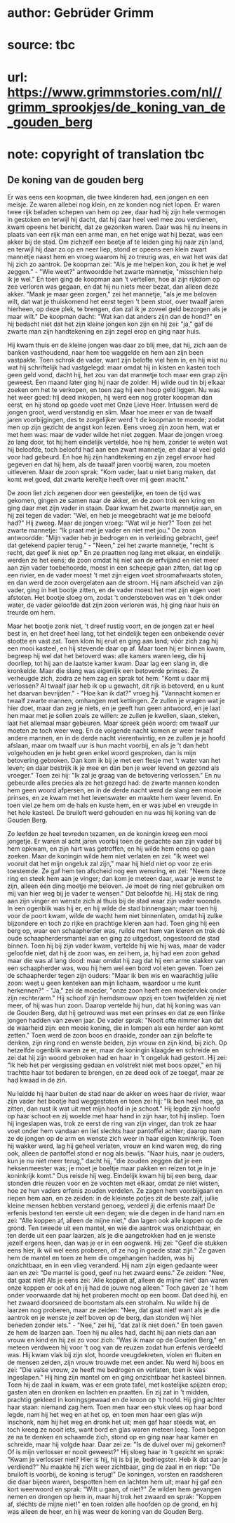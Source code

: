 # author: Gebrüder Grimm
# source: tbc
# url: https://www.grimmstories.com/nl//grimm_sprookjes/de_koning_van_de_gouden_berg
# note: copyright of translation tbc

## De koning van de gouden berg 

Er was eens een koopman, die twee kinderen had, een jongen en een
meisje. Ze waren allebei nog klein, en ze konden nog niet lopen. Er
waren twee rijk beladen schepen van hem op zee, daar had hij zijn hele
vermogen in gestoken en terwijl hij dacht, dat hij daar heel veel mee
zou verdienen, kwam opeens het bericht, dat ze gezonken waren. Daar was
hij nu ineens in plaats van een rijk man een arme man, en het enige wat
hij bezat, was een akker bij de stad. Om zichzelf een beetje af te
leiden ging hij naar zijn land, en terwijl hij daar zo op en neer liep,
stond er opeens een klein zwart mannetje naast hem en vroeg waarom hij
zo treurig was, en wat het was dat hij zich zo aantrok. De koopman zei:
"Als je me helpen kon, zou ik het je wel zeggen." - "Wie weet?"
antwoordde het zwarte mannetje, "misschien help ik je wel." En toen
ging de koopman aan 't vertellen, hoe al zijn rijkdom op zee verloren
was gegaan, en dat hij nu niets meer bezat, dan alleen deze akker.
"Maak je maar geen zorgen," zei het mannetje, "als je me beloven
wilt, dat wat je thuiskomend het eerst tegen 't been stoot, over twaalf
jaren hierheen, op deze plek, te brengen, dan zal ik je zoveel geld
bezorgen als je maar wilt." De koopman dacht: "Wat kan dat anders zijn
dan de hond?" en hij bedacht niet dat het zijn kleine jongen kon zijn
en hij zei: "ja," gaf de zwarte man zijn handtekening en zijn zegel
erop en ging naar huis.

Hij kwam thuis en de kleine jongen was daar zo blij mee, dat hij, zich
aan de banken vasthoudend, naar hem toe waggelde en hem aan zijn been
vastpakte. Toen schrok de vader, want zijn belofte viel hem in, en hij
wist nu wat hij schriftelijk had vastgelegd: maar omdat hij in kisten en
kasten toch geen geld vond, dacht hij, het zou van dat mannetje toch
maar een grap zijn geweest. Een maand later ging hij naar de zolder. Hij
wilde oud tin bij elkaar zoeken om het te verkopen, en toen zag hij een
hoop geld liggen. Nu was het weer goed: hij deed inkopen, hij werd een
nog groter koopman dan eerst, en hij stond op goede voet met Onze Lieve
Heer. Intussen werd de jongen groot, werd verstandig en slim. Maar hoe
meer er van de twaalf jaren voorbijgingen, des te zorgelijker werd 't
de koopman te moede; zodat men op zijn gezicht de angst kon lezen. Eens
vroeg zijn zoon hem, wat er met hem was: maar de vader wilde het niet
zeggen. Maar de jongen vroeg zo lang door, tot hij hem eindelijk
vertelde, hoe hij hem, zonder te weten wat hij beloofde, toch beloofd
had aan een zwart mannetje, en daar al veel geld voor had gebeurd. En
hoe hij zijn handtekening en zijn zegel ervoor had gegeven en dat hij
hem, als de twaalf jaren voorbij waren, zou moeten uitleveren. Maar de
zoon sprak: "Kom vader, laat u niet bang maken, dat komt wel goed, dat
zwarte kereltje heeft over mij geen macht."

De zoon liet zich zegenen door een geestelijke, en toen de tijd was
gekomen, gingen ze samen naar de akker, en de zoon trok een kring en
ging daar met zijn vader in staan. Daar kwam het zwarte mannetje aan, en
hij zei tegen de vader: "Wel, en heb je meegebracht wat je me beloofd
had?" Hij zweeg. Maar de jongen vroeg: "Wat wil je hier?" Toen zei
het zwarte mannetje: "Ik praat met je vader en niet met jou." De zoon
antwoordde: "Mijn vader heb je bedrogen en in verleiding gebracht, geef
dat getekend papier terug." - "Neen," zei het zwarte mannetje,
"recht is recht, dat geef ik niet op." En ze praatten nog lang met
elkaar, en eindelijk werden ze het eens; de zoon omdat hij niet aan de
erfvijand en niet meer aan zijn vader toebehoorde, moest in een scheepje
gaan zitten, dat lag op een rivier, en de vader moest 't met zijn eigen
voet stroomafwaarts stoten, en dan werd de zoon overgelaten aan de
stroom. Hij nam afscheid van zijn vader, ging in het bootje zitten, en
de vader moest het met zijn eigen voet afstoten. Het bootje sloeg om,
zodat 't ondersteboven was en 't dek onder water, de vader geloofde
dat zijn zoon verloren was, hij ging naar huis en treurde om hem.

Maar het bootje zonk niet, 't dreef rustig voort, en de jongen zat er
heel best in, en het dreef heel lang, tot het eindelijk tegen een
onbekende oever stootte en vast zat. Toen klom hij eruit en ging aan
land; vóór zich zag hij een mooi kasteel, en hij stevende daar op af.
Maar toen hij er binnen kwam, begreep hij wel dat het betoverd was: alle
kamers waren leeg, die hij doorliep, tot hij aan de laatste kamer kwam.
Daar lag een slang in, die kronkelde. Maar die slang was eigenlijk een
betoverde prinses. Ze verheugde zich, zodra ze hem zag en sprak tot hem:
"Komt u daar mij verlossen? Al twaalf jaar heb ik op u gewacht, dit
rijk is betoverd, en u kunt het daarvan bevrijden." - "Hoe kan ik
dat?" vroeg hij. "Vannacht komen er twaalf zwarte mannen, omhangen met
kettingen. Ze zullen je vragen wat je hier doet, maar dan zeg je niets,
en je geeft hun geen antwoord, en je laat hen maar met je sollen zoals
ze willen: ze zullen je kwellen, slaan, steken, laat het allemaal maar
gebeuren. Maar spreek géén woord: om twaalf uur moeten ze toch weer weg.
En de volgende nacht komen er weer twaalf andere mannen, en in de derde
nacht vierentwintig, en ze zullen je je hoofd afslaan, maar om twaalf
uur is hun macht voorbij, en als je 't dan hebt volgehouden en je hebt
geen enkel woord gesproken, dan is mijn betovering gebroken. Dan kom ik
bij je met een flesje met 't water van het leven; en daar bestrijk ik
je mee en dan ben je weer levend en gezond als vroeger." Toen zei hij:
"Ik zal je graag van de betovering verlossen." En nu gebeurde alles
precies als ze het gezegd had: de zwarte mannen konden hem geen woord
afpersen, en in de derde nacht werd de slang een mooie prinses, en ze
kwam met het levenswater en maakte hem weer levend. En toen viel ze hem
om de hals en kuste hem, en er was jubel en vreugde in het hele kasteel.
De bruiloft werd gehouden en nu was hij koning van de Gouden Berg.

Zo leefden ze heel tevreden tezamen, en de koningin kreeg een mooi
jongetje. Er waren al acht jaren voorbij toen de gedachte aan zijn vader
bij hem opkwam, en zijn hart was getroffen, en hij wilde hem eens op
gaan zoeken. Maar de koningin wilde hem niet verlaten en zei: "Ik weet
wel vooruit dat het mijn ongeluk zal zijn," maar hij hield niet op voor
ze erin toestemde. Ze gaf hem ten afscheid nog een wensring, en zei:
"Neem deze ring en steek hem aan je vinger; dan kom je meteen daar,
waar je wenst te zijn, alleen één ding moetje me beloven. Je moet de
ring niet gebruiken om mij van hier weg bij je vader te wensen." Dat
beloofde hij. Hij stak de ring aan zijn vinger en wenste zich al thuis
bij de stad waar zijn vader woonde. In een ogenblik was hij er, en hij
wilde de stad binnengaan; maar toen hij voor de poort kwam, wilde de
wacht hem niet binnenlaten, omdat hij zulke bijzondere en toch zo rijke
en prachtige kleren aan had. Toen ging hij een berg op, waar een
schaapherder was, ruilde met hem van kleren en trok de oude
schaapherdersmantel aan en ging zo uitgedost, ongestoord de stad binnen.
Toen hij bij zijn vader kwam, vertelde hij wie hij was, maar de vader
geloofde niet, dat hij de zoon was, en zei hem, ja, hij had een zoon
gehad maar die was al lang dood: maar omdat hij zag dat hij een arme
stakker van een schaapherder was, wou hij hem wel een bord vol eten
geven. Toen zei de schaapherder tegen zijn ouders: "Maar ik ben wis en
waarachtig jullie zoon: weet u geen kenteken aan mijn lichaam, waardoor
u me kunt herkennen?" - "Ja," zei de moeder, "onze zoon heeft een
moedervlek onder zijn rechterarm." Hij schoof zijn hemdsmouw opzij en
toen twijfelden zij niet meer, of hij was hun zoon. Daarop vertelde hij
hun, dat hij koning was van de Gouden Berg, dat hij getrouwd was met een
prinses en dat ze een flinke jongen hadden van zeven jaar. De vader
sprak: "Nooit ofte nimmer kan dat de waarheid zijn: een mooie koning,
die in lompen als een herder aan komt zetten." Toen werd de zoon boos
en draaide, zonder aan zijn belofte te denken, zijn ring rond en wenste
beiden, zijn vrouw en zijn kind, bij zich. Op hetzelfde ogenblik waren
ze er, maar de koningin klaagde en schreide en zei dat hij zijn woord
gebroken had en haar in 't ongeluk had gestort. Hij zei: "Ik heb het
per vergissing gedaan en volstrekt niet met boos opzet," en hij
trachtte haar tot bedaren te brengen, en ze deed ook of ze toegaf, maar
ze had kwaad in de zin.

Nu leidde hij haar buiten de stad naar de akker en wees haar de rivier,
waar zijn vader het bootje had weggestoten en toen zei hij: "Ik ben
heel moe, ga zitten, dan rust ik wat uit met mijn hoofd in je schoot."
Hij legde zijn hoofd op haar schoot en zij woelde met haar hand in zijn
haar, tot hij insliep. Toen hij ingeslapen was, trok ze eerst de ring
van zijn vinger, dan trok ze haar voet onder hem vandaan en liet slechts
haar pantoffel achter; daarop nam ze de jongen op de arm en wenste zich
weer in haar eigen koninkrijk. Toen hij wakker werd, lag hij geheel
verlaten, vrouw en kind waren weg, de ring ook, alleen de pantoffel
stond er nog als bewijs. "Naar huis, naar je ouders, kun je nu niet
meer terug," dacht hij, "die zouden zeggen dat je een heksenmeester
was; je moet je boeltje maar pakken en reizen tot je in je koninkrijk
komt." Dus reisde hij weg. Eindelijk kwam hij bij een berg, daar
stonden drie reuzen voor en ze vochten met elkaar, omdat ze niet wisten,
hoe ze hun vaders erfenis zouden verdelen. Ze zagen hem voorbijgaan en
riepen hem aan, en ze zeiden: in de kleinste potjes zit de beste zalf,
jullie kleine mensen hebben verstand genoeg, verdeel jij die erfenis
maar! De erfenis bestond ten eerste uit een degen; wie die degen in de
hand nam en zei: "Alle koppen af, alleen de mijne niet," dan lagen ook
alle koppen op de grond. Ten tweede uit een mantel, en wie die aantrok
was onzichtbaar, en ten derde uit een paar laarzen, als je die
aangetrokken had en je wenste jezelf ergens heen, dan was je er in een
oogwenk. Hij zei: "Geef die stukken eens hier, ik wil wel eens
proberen, of ze nog in goede staat zijn." Ze gaven hem de mantel en
toen ze hem die omgehangen hadden, was hij onzichtbaar, en in een vlieg
veranderd. Hij nam zijn eigen gedaante weer aan en zei: "De mantel is
goed, geef nu het zwaard eens." Ze zeiden: "Nee, dat gaat niet! Als je
eens zei: 'Alle koppen af, alleen de mijne niet' dan waren onze koppen
er ook af en jij had de jouwe nog alleen." Toch gaven ze 't hem onder
voorwaarde dat hij het proberen mocht op een boom. Dat deed hij, en het
zwaard doorsneed de boomstam als een strohalm. Nu wilde hij de laarzen
nog proberen, maar ze zeiden: "Nee, dat gaat niet! want als je die
aantrok en je wenste je zelf boven op de berg, dan stonden wij hier
beneden zonder iets." - "Nee," zei hij, "dat zal ik niet doen." En
toen gaven ze hem de laarzen aan. Toen hij nu alles had, dacht hij aan
niets dan aan vrouw en kind en hij zei zo voor zich: "Was ik maar op de
Gouden Berg," en meteen verdween hij voor 't oog van de reuzen zodat
hun erfenis verdeeld was. Hij kwam vlak bij zijn slot, hoorde
vreugdekreten, violen en fluiten en de mensen zeiden, zijn vrouw trouwde
met een ander. Nu werd hij boos en zei: "Die valse vrouw, ze heeft me
bedrogen en verlaten, toen ik was ingeslapen." Hij hing zijn mantel om
en ging onzichtbaar het kasteel binnen. Toen hij de zaal in kwam, was er
een grote tafel, met kostelijke spijzen erop; gasten aten en dronken en
lachten en praatten. En zij zat in 't midden, prachtig gekleed in
koningsgewaad en de kroon op 't hoofd. Hij ging achter haar staan:
niemand zag hem. Toen men haar een stuk vlees op haar bord legde, nam
hij het weg en at het op, en toen men haar een glas wijn inschonk, nam
hij het weg en dronk het uit; men gaf haar steeds wat, en toch kreeg ze
nooit iets, want bord en glas waren meteen leeg. Toen begon ze na te
denken en schaamde zich, stond op en ging naar haar kamer en schreide,
maar hij volgde haar. Daar zei ze: "Is de duivel over mij gekomen? Of
is mijn verlosser er nooit geweest?" Hij sloeg haar in 't gezicht en
sprak: "Kwam je verlosser niet? Hier is hij, hij is bij je,
bedriegster. Heb ik dat aan je verdiend?" Nu maakte hij zich weer
zichtbaar, ging de zaal in en riep: "De bruiloft is voorbij, de koning
is terug!" De koningen, vorsten en raadsheren die daar bijeen waren,
bespotten hem en lachten hem uit; maar hij gaf een kort weerwoord en
sprak: "Wilt u gaan, of niet?" Ze wilden hem gevangen nemen en drongen
op hem in, maar hij trok het zwaard en sprak: "Koppen af, slechts de
mijne niet!" en toen rolden alle hoofden op de grond, en hij was alleen
de heer, en hij was weer de koning van de Gouden Berg.
